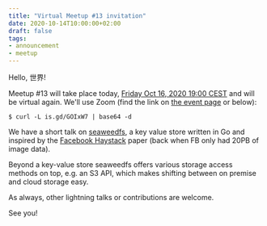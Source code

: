 ```yaml
---
title: "Virtual Meetup #13 invitation"
date: 2020-10-14T10:00:00+02:00
draft: false
tags:
- announcement
- meetup
---
```


Hello, 世界!

Meetup #13 will take place today, [Friday Oct 16, 2020 19:00
CEST](https://www.meetup.com/Leipzig-Golang/events/268785569/) and will be
virtual again. We'll use Zoom (find the link on [the event
page](https://www.meetup.com/Leipzig-Golang/events/268785569/) or below):

```shell
$ curl -L is.gd/GOIxW7 | base64 -d
```

We have a short talk on [seaweedfs](https://github.com/chrislusf/seaweedfs), a
key value store written in Go and inspired by the [Facebook
Haystack](https://www.usenix.org/legacy/event/osdi10/tech/full_papers/Beaver.pdf)
paper (back when FB only had 20PB of image data).

Beyond a key-value store seaweedfs offers various storage access methods on
top, e.g. an S3 API, which makes shifting between on premise and cloud storage
easy.

As always, other lightning talks or contributions are welcome.

See you!

